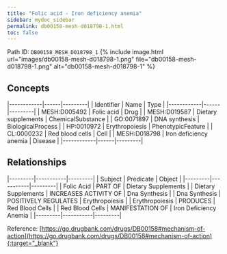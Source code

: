 ```yaml
---
title: "Folic acid - Iron deficiency anemia"
sidebar: mydoc_sidebar
permalink: db00158-mesh-d018798-1.html
toc: false 
---
```



Path ID: `DB00158_MESH_D018798_1`
{% include image.html url="images/db00158-mesh-d018798-1.png" file="db00158-mesh-d018798-1.png" alt="db00158-mesh-d018798-1" %}

## Concepts

|------------|------|---------|
| Identifier | Name | Type    |
|------------|------|---------|
| MESH:D005492 | Folic acid | Drug |
| MESH:D019587 | Dietary supplements | ChemicalSubstance |
| GO:0071897 | DNA synthesis | BiologicalProcess |
| HP:0010972 | Erythropoiesis | PhenotypicFeature |
| CL:0000232 | Red blood cells | Cell |
| MESH:D018798 | Iron deficiency anemia | Disease |
|------------|------|---------|

## Relationships

|---------|-----------|---------|
| Subject | Predicate | Object  |
|---------|-----------|---------|
| Folic Acid | PART OF | Dietary Supplements |
| Dietary Supplements | INCREASES ACTIVITY OF | Dna Synthesis |
| Dna Synthesis | POSITIVELY REGULATES | Erythropoiesis |
| Erythropoiesis | PRODUCES | Red Blood Cells |
| Red Blood Cells | MANIFESTATION OF | Iron Deficiency Anemia |
|---------|-----------|---------|

Reference: [https://go.drugbank.com/drugs/DB00158#mechanism-of-action](https://go.drugbank.com/drugs/DB00158#mechanism-of-action){:target="_blank"}